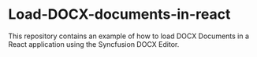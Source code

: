 # Load-DOCX-documents-in-react
This repository contains an example of how to load DOCX Documents in a React application using the Syncfusion DOCX Editor.
